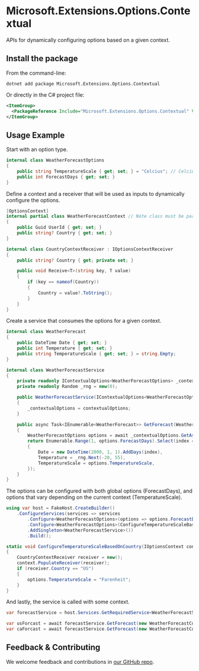 # Microsoft.Extensions.Options.Contextual

APIs for dynamically configuring options based on a given context.

## Install the package

From the command-line:

```console
dotnet add package Microsoft.Extensions.Options.Contextual
```

Or directly in the C# project file:

```xml
<ItemGroup>
  <PackageReference Include="Microsoft.Extensions.Options.Contextual" Version="[CURRENTVERSION]" />
</ItemGroup>
```

## Usage Example

Start with an option type.

```csharp
internal class WeatherForecastOptions
{
    public string TemperatureScale { get; set; } = "Celcius"; // Celcius or Farenheit
    public int ForecastDays { get; set; }
}
```

Define a context and a receiver that will be used as inputs to dynamically configure the options.

```csharp
[OptionsContext]
internal partial class WeatherForecastContext // Note class must be partial
{
    public Guid UserId { get; set; }
    public string? Country { get; set; }
}

internal class CountryContextReceiver : IOptionsContextReceiver
{
    public string? Country { get; private set; }

    public void Receive<T>(string key, T value)
    {
        if (key == nameof(Country))
        {
            Country = value?.ToString();
        }
    }
}
```

Create a service that consumes the options for a given context.

```csharp
internal class WeatherForecast
{
    public DateTime Date { get; set; }
    public int Temperature { get; set; }
    public string TemperatureScale { get; set; } = string.Empty;
}

internal class WeatherForecastService
{
    private readonly IContextualOptions<WeatherForecastOptions> _contextualOptions;
    private readonly Random _rng = new(0);

    public WeatherForecastService(IContextualOptions<WeatherForecastOptions> contextualOptions)
    {
        _contextualOptions = contextualOptions;
    }

    public async Task<IEnumerable<WeatherForecast>> GetForecast(WeatherForecastContext context, CancellationToken cancellationToken)
    {
        WeatherForecastOptions options = await _contextualOptions.GetAsync(context, cancellationToken).ConfigureAwait(false);
        return Enumerable.Range(1, options.ForecastDays).Select(index => new WeatherForecast
        {
            Date = new DateTime(2000, 1, 1).AddDays(index),
            Temperature = _rng.Next(-20, 55),
            TemperatureScale = options.TemperatureScale,
        });
    }
}
```

The options can be configured with both global options (ForecastDays), and options that vary depending on the current context (TemperatureScale).

```csharp
using var host = FakeHost.CreateBuilder()
    .ConfigureServices(services => services
        .Configure<WeatherForecastOptions>(options => options.ForecastDays = 7)
        .Configure<WeatherForecastOptions>(ConfigureTemperatureScaleBasedOnCountry)
        .AddSingleton<WeatherForecastService>())
        .Build();

static void ConfigureTemperatureScaleBasedOnCountry(IOptionsContext context, WeatherForecastOptions options)
{
    CountryContextReceiver receiver = new();
    context.PopulateReceiver(receiver);
    if (receiver.Country == "US")
    {
        options.TemperatureScale = "Farenheit";
    }
}
```

And lastly, the service is called with some context.

```csharp
var forecastService = host.Services.GetRequiredService<WeatherForecastService>();

var usForcast = await forecastService.GetForecast(new WeatherForecastContext { Country = "US" }, CancellationToken.None);
var caForcast = await forecastService.GetForecast(new WeatherForecastContext { Country = "CA" }, CancellationToken.None);
```

## Feedback & Contributing

We welcome feedback and contributions in [our GitHub repo](https://github.com/dotnet/extensions).
